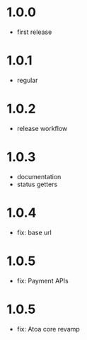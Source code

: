 # 1.0.0

- first release

# 1.0.1

- regular

# 1.0.2

- release workflow

# 1.0.3

- documentation
- status getters

# 1.0.4

- fix: base url

# 1.0.5

- fix: Payment APIs

# 1.0.5

- fix: Atoa core revamp
